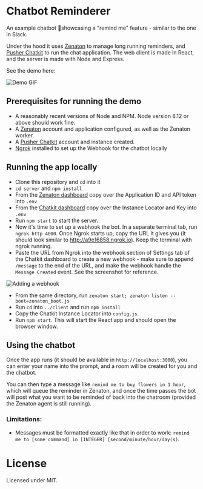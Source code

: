 # Chatbot Reminderer

An example chatbot 🤖showcasing a "remind me" feature - similar to the one in Slack.

Under the hood it uses [Zenaton](https://zenaton.com) to manage long running reminders, and [Pusher Chatkit](https://pusher.com/chatkit) to run the chat application.
The web client is made in React, and the server is made with Node and Express.

See the demo here:

![Demo GIF](https://i.imgur.com/KCJCM9O.gif)

## Prerequisites for running the demo

- A reasonably recent versions of Node and NPM. Node version 8.12 or above  should work fine.
- A [Zenaton](https://zenaton.com) account and application configured, as well as the Zenaton worker.
- A [Pusher Chatkit](https://dash.pusher.com/chatkit) account and instance created.
- [Ngrok](https://ngrok.com/) installed to set up the Webhook for the chatbot locally

## Running the app locally

- Clone this repository and `cd` into it
- `cd server` and `npm install`
- From the [Zenaton dashboard](https://zenaton.com/app/api) copy over the Application ID and API token into `.env`
- From the [Chatkit dashboard](https://dash.pusher.com/chatkit) copy over the Instance Locator and Key into `.env`
- Run `npm start` to start the server.
- Now it's time to set up a webhook the bot. In a separate terminal tab, run `ngrok http 4000`.
Once Ngrok starts up, copy the URL it gives you (it should look similar to http://a9e16858.ngrok.io). Keep the terminal with ngrok running.
- Paste the URL from Ngrok into the webhook section of Settings tab of the Chatkit dashboard to create a new webhook - make sure to append `/message` to the end of the URL, and make the webhook handle the `Message Created` event. See the screenshot for reference.

![Adding a webhook](https://i.imgur.com/tc5jxI0.png)

- From the same directory, run `zenaton start; zenaton listen --boot=zenaton_boot.js`
- Run `cd` into `../client` and run `npm install`
- Copy the Chatkit Instance Locator into `config.js`.
- Run `npm start`. This will start the React app and should open the browser window.

## Using the chatbot

Once the app runs (it should be available in `http://localhost:3000`), you can enter your name into the prompt, and a room will be created for you and the chatbot.

You can then type a message like `remind me to buy flowers in 1 hour`, which will queue the reminder in Zenaton, and once the time passes the bot will post what you want to be reminded of back into the chatroom (provided the Zenaton agent is still running).

### Limitations: 

- Messages must be formatted exactly like that in order to work:
`remind me to [some command] in [INTEGER] [second/minute/hour/day(s)`.

# License

Licensed under MIT.


